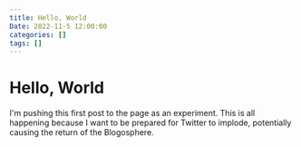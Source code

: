 ```yaml
---
title: Hello, World
Date: 2022-11-5 12:00:00
categories: []
tags: []
---
```


# Hello, World

I'm pushing this first post to the page as an experiment. This is all happening because I want to be prepared for Twitter to implode, potentially causing the return of the Blogosphere.

